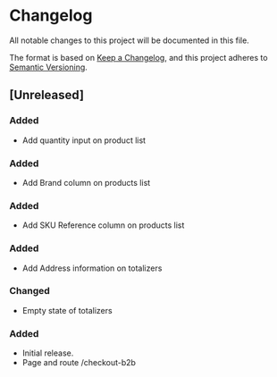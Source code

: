 # Changelog

All notable changes to this project will be documented in this file.

The format is based on [Keep a Changelog](https://keepachangelog.com/en/1.0.0/),
and this project adheres to [Semantic Versioning](https://semver.org/spec/v2.0.0.html).

## [Unreleased]

### Added

- Add quantity input on product list

### Added

- Add Brand column on products list

### Added

- Add SKU Reference column on products list

### Added

- Add Address information on totalizers

### Changed

- Empty state of totalizers

### Added

- Initial release.
- Page and route /checkout-b2b
